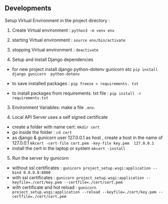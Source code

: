 ## Developments
Setup Virtual Environment in the project directory :
  1. Create Virtual environment : `python3 -m venv env`
  2. starting Virtual environment : `source env/bin/activate`
  3. stopping Virtual environment : `deactivate`

2. Setup and install Django dependencies
  - for new project install django python-dotenv gunicorn etc 
  `pip install django gunicorn  python-dotenv`

  - to save installed packages :
  `pip freeze > requirements. txt`

  - to install packages from requirements. txt file :
  `pip install -r requirements.txt `


3. Environment Variables: make a file `.env`.

4. Local API Server uses a self signed certificate

  - create a folder with name cert:  `mkdir cert`
  - go inside the folder : `cd cert`
  - as django & gunicorn user 127.0.0.1 as host , create a host in the name of 127.0.0.1  `mkcert -cert-file cert.pem -key-file key.pem  127.0.0.1`
  - install the cert in the laptop or system `mkcert -install`


5. Run the server by gunicorn 

  - without ssl certificates : `gunicorn project_setup.wsgi:application --bind 0.0.0.0:8000`
  - with ssl certificates : `gunicorn project_setup.wsgi:application --keyfile=./cert/key.pem --certfile=./cert/cert.pem`
  - with certificate and hot reload : `gunicorn project_setup.wsgi:application --reload --keyfile=./cert/key.pem --certfile=./cert/cert.pem`

